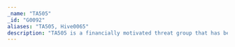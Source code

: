 ```yaml
---
_name: "TA505"
_id: "G0092"
aliases: "TA505, Hive0065"
description: "TA505 is a financially motivated threat group that has been active since at least 2014. The group is known for frequently changing malware and driving global trends in criminal malware distribution."
---
```

